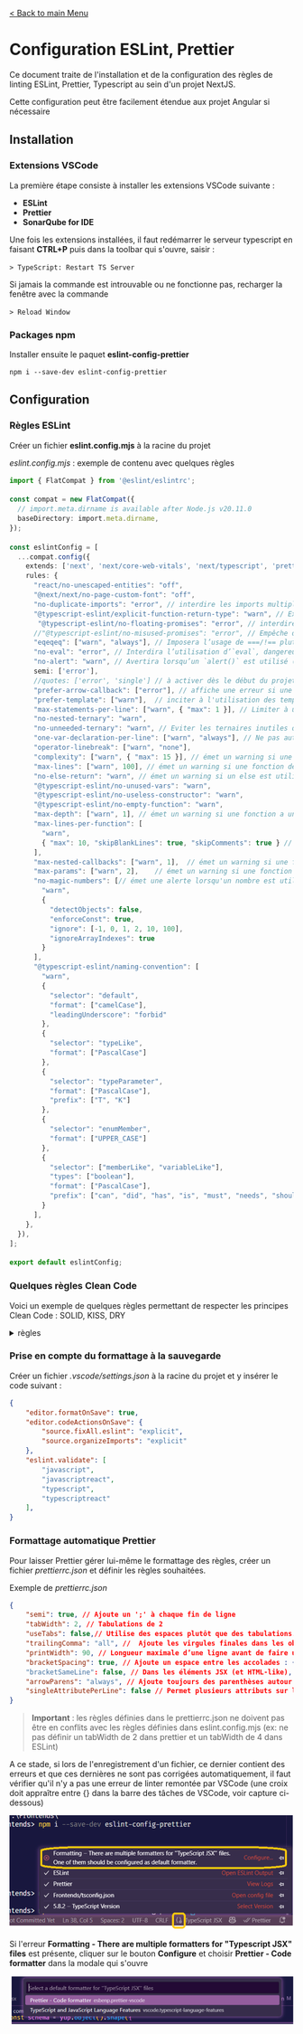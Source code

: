 [< Back to main Menu](https://github.com/gsoulie/Mobile-App-Development/blob/master/angular-formation.md)    

 # Configuration ESLint, Prettier

Ce document traite de l'installation et de la configuration des règles de linting ESLint, Prettier, Typescript au sein d'un projet NextJS.

Cette configuration peut être facilement étendue aux projet Angular si nécessaire

## Installation

### Extensions VSCode
La première étape consiste à installer les extensions VSCode suivante : 
* **ESLint**
* **Prettier**
* **SonarQube for IDE**

Une fois les extensions installées, il faut redémarrer le serveur typescript en faisant **CTRL+P** puis dans la toolbar qui s'ouvre, saisir :

````> TypeScript: Restart TS Server````

Si jamais la commande est introuvable ou ne fonctionne pas, recharger la fenêtre avec la commande

````> Reload Window````

### Packages npm

Installer ensuite le paquet **eslint-config-prettier**

````
npm i --save-dev eslint-config-prettier
````

## Configuration

### Règles ESLint
Créer un fichier **eslint.config.mjs** à la racine du projet

*eslint.config.mjs* : exemple de contenu avec quelques règles

````typescript
import { FlatCompat } from '@eslint/eslintrc';

const compat = new FlatCompat({
  // import.meta.dirname is available after Node.js v20.11.0
  baseDirectory: import.meta.dirname,
});

const eslintConfig = [
  ...compat.config({
    extends: ['next', 'next/core-web-vitals', 'next/typescript', 'prettier'],
    rules: {
      "react/no-unescaped-entities": "off",
      "@next/next/no-page-custom-font": "off",
      "no-duplicate-imports": "error", // interdire les imports multiple d'un même fichier
      "@typescript-eslint/explicit-function-return-type": "warn", // Expliciter les types de retour des fonctions
       "@typescript-eslint/no-floating-promises": "error", // interdire d'ignorer les promises (ex: oublier await ou .catch)
      //"@typescript-eslint/no-misused-promises": "error", // Empêche d'utiliser les promesses de manière incorrecte (ex : dans un if)
      "eqeqeq": ["warn", "always"], // Imposera l’usage de ===/!== plutôt que ==/!=
      "no-eval": "error", // Interdira l’utilisation d’`eval`, dangereux pour la sécurité
      "no-alert": "warn", // Avertira lorsqu’un `alert()` est utilisé (mauvaise UX)
      semi: ['error'],
      //quotes: ['error', 'single'] // à activer dès le début du projet
      "prefer-arrow-callback": ["error"], // affiche une erreur si une fonction est déclarée dynamiquement au lieu d'utiliser les arrow functions
      "prefer-template": ["warn"],  // inciter à l'utilisation des template literals
      "max-statements-per-line": ["warn", { "max": 1 }], // Limiter à une instruction par ligne
      "no-nested-ternary": "warn",
      "no-unneeded-ternary": "warn", // Eviter les ternaires inutiles qui peuvent être écrites plus simplement
      "one-var-declaration-per-line": ["warn", "always"], // Ne pas autoriser la déclaration de plusieurs variables sur la même ligne
      "operator-linebreak": ["warn", "none"],
      "complexity": ["warn", { "max": 15 }], // émet un warning si une fonction à une complexité cyclomatique supérieure à 15
      "max-lines": ["warn", 100], // émet un warning si une fonction dépasse 100 lignes
      "no-else-return": "warn", // émet un warning si un else est utilisé après un return
      "@typescript-eslint/no-unused-vars": "warn",
      "@typescript-eslint/no-useless-constructor": "warn",
      "@typescript-eslint/no-empty-function": "warn",
      "max-depth": ["warn", 1],	// émet un warning si une fonction a une profondeur de plus de 1 niveau
      "max-lines-per-function": [
        "warn",
        { "max": 10, "skipBlankLines": true, "skipComments": true }	// émet un warning si une fonction contient plus de 10 lignes de code (hors commentaires)
      ],
      "max-nested-callbacks": ["warn", 1],	// émet un warning si une fonction à plus d'un seul niveau de callback
      "max-params": ["warn", 2],	// émet un warning si une fonction contient plus de 2 paramètres  
      "no-magic-numbers": [// émet une alerte lorsqu'un nombre est utilisé dans le code sans que leur signification ne soit claire (ex: pas déclaré comme constante ou variable)
        "warn",
        {
          "detectObjects": false,
          "enforceConst": true,
          "ignore": [-1, 0, 1, 2, 10, 100],
          "ignoreArrayIndexes": true
        }
      ],
      "@typescript-eslint/naming-convention": [
        "warn",
        {
          "selector": "default",
          "format": ["camelCase"],
          "leadingUnderscore": "forbid"
        },
        {
          "selector": "typeLike",
          "format": ["PascalCase"]
        },
        {
          "selector": "typeParameter",
          "format": ["PascalCase"],
          "prefix": ["T", "K"]
        },
        {
          "selector": "enumMember",
          "format": ["UPPER_CASE"]
        },
        {
          "selector": ["memberLike", "variableLike"],
          "types": ["boolean"],
          "format": ["PascalCase"],
          "prefix": ["can", "did", "has", "is", "must", "needs", "should", "will"]
        }
      ],
    },
  }),
];

export default eslintConfig;
````


### Quelques règles Clean Code

Voici un exemple de quelques règles permettant de respecter les principes Clean Code : SOLID, KISS, DRY 

<details>
  <summary>règles</summary>

````typescript
rules: {
    // Principes SOLID
    'max-classes-per-file': ['error', 1], // SRP: Une classe par fichier
    'import/no-cycle': 'error', // DIP: Pas de dépendances cycliques
    'import/no-mutable-exports': 'error', // OCP: Les exports doivent être immuables

    // Principes KISS
    'complexity': ['error', { max: 10 }], // Limite la complexité cyclomatique
    'max-depth': ['error', 3], // Limite la profondeur des blocs imbriqués
    'max-params': ['error', 4], // Limite le nombre de paramètres des fonctions

    // Principes DRY
    'no-duplicate-imports': 'error', // Évite les imports dupliqués
    'no-duplicate-case': 'error', // Évite les cas dupliqués dans les switch
    'no-dupe-keys': 'error', // Évite les clés dupliquées dans les objets

    // Bonnes pratiques de clean code
    'no-unused-vars': 'error', // Évite les variables inutilisées
    'no-use-before-define': 'error', // Évite d'utiliser des variables avant leur définition
    'no-magic-numbers': ['error', { ignore: [0, 1] }], // Évite les nombres magiques
    'prefer-const': 'error', // Préfère const à let
    'prefer-template': 'error', // Préfère les templates strings aux concaténations

    // Nommage clair et cohérent
    'camelcase': 'error', // Utilise le camelCase pour les noms de variables et fonctions
    'new-cap': 'error', // Les constructeurs doivent commencer par une majuscule
    'no-underscore-dangle': 'error', // Évite les underscores dans les noms

    // Tests unitaires
    'jest/no-disabled-tests': 'warn', // Avertit si des tests sont désactivés
    'jest/no-focused-tests': 'error', // Interdit les tests focusés
    'jest/no-identical-title': 'error', // Interdit les titres de tests identiques
    'jest/valid-expect': 'error', // Vérifie que les assertions sont valides

    // Tri des imports
    'simple-import-sort/imports': 'error',
    'simple-import-sort/exports': 'error',

    // React spécifique
    'react/prop-types': 'off', // Désactive la vérification des prop-types (si tu utilises TypeScript)
    'react/react-in-jsx-scope': 'off', // Désactive la vérification de l'import de React dans les fichiers JSX (Next.js le fait automatiquement)
  },
````
  
</details>

### Prise en compte du formattage à la sauvegarde

Créer un fichier *.vscode/settings.json* à la racine du projet et y insérer le code suivant :

````json
{
    "editor.formatOnSave": true,
    "editor.codeActionsOnSave": {
        "source.fixAll.eslint": "explicit",
        "source.organizeImports": "explicit"
    },
    "eslint.validate": [
        "javascript",
        "javascriptreact",
        "typescript",
        "typescriptreact"
    ],
}
````

### Formattage automatique Prettier

Pour laisser Prettier gérer lui-même le formattage des règles, créer un fichier *prettierrc.json* et définir les règles souhaitées.

Exemple de *prettierrc.json*

````json
{
    "semi": true, // Ajoute un ';' à chaque fin de ligne
    "tabWidth": 2, // Tabulations de 2
    "useTabs": false,// Utilise des espaces plutôt que des tabulations.
    "trailingComma": "all", //  Ajoute les virgules finales dans les objets (pas dans les fonctions)
    "printWidth": 90, // Longueur maximale d’une ligne avant de faire un retour à la ligne automatique.
    "bracketSpacing": true, // Ajoute un espace entre les accolades : { foo: bar } vs {foo: bar}
    "bracketSameLine": false, // Dans les éléments JSX (et HTML-like), place la fermeture de l'accolade sur une nouvelle ligne.
    "arrowParens": "always", // Ajoute toujours des parenthèses autour des paramètres des fonctions fléchées, même pour un seul paramètre.
    "singleAttributePerLine": false // Permet plusieurs attributs sur la même ligne dans le HTML/JSX
}
````

> **Important** : les règles définies dans le prettierrc.json ne doivent pas être en conflits avec les règles définies dans eslint.config.mjs (ex: ne pas définir un tabWidth de 2 dans prettier et un tabWidth de 4 dans ESLint)

A ce stade, si lors de l'enregistrement d'un fichier, ce dernier contient des erreurs et que ces dernières ne sont pas corrigées automatiquement, il faut vérifier qu'il n'y a pas une erreur de linter remontée par VSCode (une croix doit appraître entre {} dans la barre des tâches de VSCode, voir capture ci-dessous)

[![](https://github.com/gsoulie/angular-resources/blob/master/eslint-1.png)](https://github.com/gsoulie/angular-resources/blob/master/eslint-1.png)

Si l'erreur **Formatting - There are multiple formatters for "Typescript JSX" files** est présente, cliquer sur le bouton **Configure** et choisir **Prettier - Code formatter** dans la modale qui s'ouvre

[![](https://github.com/gsoulie/angular-resources/blob/master/eslint-2.png)](https://github.com/gsoulie/angular-resources/blob/master/eslint-2.png)
